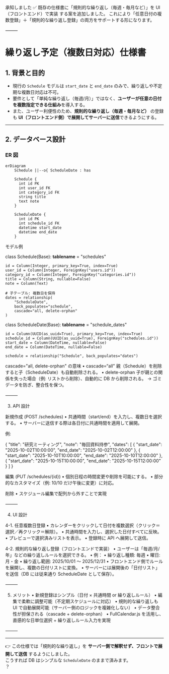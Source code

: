 承知しました ✅
既存の仕様書に「規則的な繰り返し（毎週・毎月など）」を UI（フロントエンド）で実装 する案を追加しました。
これにより「任意日付の複数登録」＋「規則的な繰り返し登録」の両方をサポートする形になります。

⸻

# 繰り返し予定（複数日対応）仕様書

## 1. 背景と目的

- 現行の `Schedule` モデルは `start_date` と `end_date` のみで、繰り返しや不定期な複数日対応は不可。
- 要件として「単純な繰り返し（毎週/月）」ではなく、**ユーザーが任意の日付を複数指定できる仕組み**を導入する。
- また、ユーザー利便性のため、**規則的な繰り返し（毎週・毎月など）** の登録も **UI（フロントエンド側）で展開してサーバーに送信**できるようにする。

---

## 2. データベース設計

### ER 図

```mermaid
erDiagram
    Schedule ||--o{ ScheduleDate : has

    Schedule {
      int id PK
      int user_id FK
      int category_id FK
      string title
      text note
    }

    ScheduleDate {
      int id PK
      int schedule_id FK
      datetime start_date
      datetime end_date
    }
```

モデル例

class Schedule(Base):
**tablename** = "schedules"

    id = Column(Integer, primary_key=True, index=True)
    user_id = Column(Integer, ForeignKey("users.id"))
    category_id = Column(Integer, ForeignKey("categories.id"))
    title = Column(String, nullable=False)
    note = Column(Text)

    # 子テーブル: 複数日を保持
    dates = relationship(
        "ScheduleDate",
        back_populates="schedule",
        cascade="all, delete-orphan"
    )

class ScheduleDate(Base):
**tablename** = "schedule_dates"

    id = Column(UUID(as_uuid=True), primary_key=True, index=True)
    schedule_id = Column(UUID(as_uuid=True), ForeignKey("schedules.id"))
    start_date = Column(DateTime, nullable=False)
    end_date = Column(DateTime, nullable=False)

    schedule = relationship("Schedule", back_populates="dates")

cascade="all, delete-orphan" の意味
• cascade=“all”
親（Schedule）を削除すると子（ScheduleDate）も自動削除される。
• delete-orphan
子が親との関係を失った場合（例: リストから削除）、自動的に DB から削除される。
→ ゴミデータを防ぎ、整合性を保つ。

⸻

3. API 設計

新規作成 (POST /schedules)
• 共通時間（start/end）を入力し、複数日を選択する。
• サーバーに送信する際は各日付に共通時間を適用して展開。

例:

{
    "title": "研究ミーティング",
    "note": "毎回資料持参",
    "dates": [
        { "start_date": "2025-10-02T10:00:00", "end_date": "2025-10-02T12:00:00" },
        { "start_date": "2025-10-10T10:00:00", "end_date": "2025-10-10T12:00:00" },
        { "start_date": "2025-10-15T10:00:00", "end_date": "2025-10-15T12:00:00" }
    ]
}

編集 (PUT /schedules/{id})
• 個別日程の時間変更や削除を可能にする。
• 部分的なカスタマイズ（例: 10/10 だけ午後に変更）に対応。


削除
• スケジュール編集で配列から外すことで実現

⸻

4. UI 設計

4-1. 任意複数日登録
• カレンダーをクリックして日付を複数選択（クリック＝選択／再クリック＝解除）。
• 共通時間を入力し、選択した日付すべてに反映。
• プレビューで選択済みリストを表示。
• 登録時に API へ展開して送信。

4-2. 規則的な繰り返し登録（フロントエンドで実装）
• ユーザーは「毎週/月/年」などの繰り返しルールを選択できる。
• 例：
• 繰り返し種類: 毎週
• 曜日: 月・金
• 繰り返し範囲: 2025/10/01 ～ 2025/12/31
• フロントエンド側でルールを展開し、複数の日付リストに変換。
• サーバーには展開後の「日付リスト」を送信（DB には従来通り ScheduleDate として保存）。

⸻

5. メリット
   • 新規登録はシンプル（日付 × 共通時間 or 繰り返しルール）
   • 編集で柔軟に調整可能（不定期スケジュールに対応）
   • 規則的な繰り返しも UI で自動展開可能（サーバー側のロジックを複雑化しない）
   • データ整合性が担保される（cascade + delete-orphan）
   • FullCalendar.js を活用し、直感的な日単位選択 + 繰り返しルール入力を実現

⸻

---

👉 この仕様では「規則的な繰り返し」を **サーバー側で解釈せず、フロントで展開して送信** するようにしました。  
こうすれば DB はシンプルな `ScheduleDate` のままで済みます。  
？
